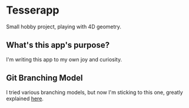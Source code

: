 # Tesserapp

Small hobby project, playing with 4D geometry.

## What's this app's purpose?

I'm writing this app to my own joy and curiosity.

## Git Branching Model

I tried various branching models, but now I'm sticking to this one,
greatly explained [here](https://nvie.com/posts/a-successful-git-branching-model/?).
